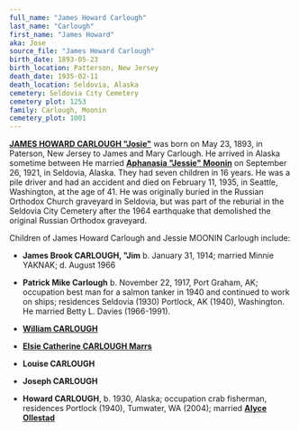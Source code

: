 ```yaml
---
full_name: "James Howard Carlough"
last_name: "Carlough"
first_name: "James Howard"
aka: Jose
source_file: "James Howard Carlough"
birth_date: 1893-05-23
birth_location: Patterson, New Jersey
death_date: 1935-02-11
death_location: Seldovia, Alaska
cemetery: Seldovia City Cemetery
cemetery plot: 1253
family: Carlough, Moonin
cemetery_plot: 1001
---
```


[**JAMES HOWARD CARLOUGH "Josie"**](../_families/Carlough_Family.md) was born on May 23, 1893, in Paterson,
New Jersey to James and Mary Carlough. He arrived in Alaska sometime
between He married [**Aphanasia "Jessie" Moonin**](./Barnhardt_Jessie_Moonin.md) on September 26,
1921, in Seldovia, Alaska. They had seven children in 16 years. He was a
pile driver and had an accident and died on February 11, 1935, in
Seattle, Washington, at the age of 41. He was originally buried in the
Russian Orthodox Church graveyard in Seldovia, but was part of the
reburial in the Seldovia City Cemetery after the 1964 earthquake that
demolished the original Russian Orthodox graveyard.

Children of James Howard Carlough and Jessie MOONIN Carlough include:

 - **James Brook CARLOUGH, "Jim** b. January 31, 1914; married Minnie YAKNAK; d. August 1966

 - **Patrick Mike Carlough** b. November 22, 1917, Port Graham, AK; occupation best man for a salmon tanker in 1940 and continued to work on ships; residences Seldovia (1930) Portlock, AK (1940), Washington. He married Betty L. Davies (1966-1991).
 
 - [**William CARLOUGH**](./Carlough_William_A.md)
   
 - [**Elsie Catherine CARLOUGH Marrs**](./Marrs_Elsie_Catherine_Carlough.md)
 
 - **Louise CARLOUGH**
  
 - **Joseph CARLOUGH**
  
 - **Howard CARLOUGH**, b. 1930, Alaska; occupation crab fisherman, residences Portlock (1940), Tumwater, WA (2004); married [**Alyce Ollestad**](./Carlough_Alice_Ollestadt.md)




